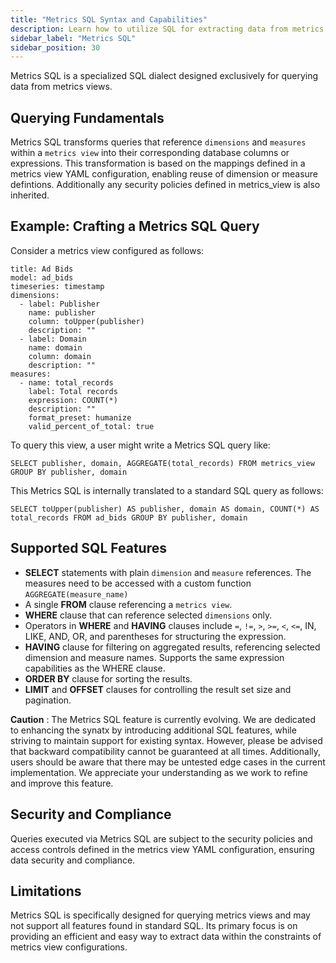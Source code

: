```yaml
---
title: "Metrics SQL Syntax and Capabilities"
description: Learn how to utilize SQL for extracting data from metrics views effectively.
sidebar_label: "Metrics SQL"
sidebar_position: 30
---
```



<!-- WARNING: There are links to this page in source code. If you move it, find and replace the links and consider adding a redirect in docusaurus.config.js. -->

Metrics SQL is a specialized SQL dialect designed exclusively for querying data from metrics views.

## Querying Fundamentals
Metrics SQL transforms queries that reference `dimensions` and `measures` within a `metrics view` into their corresponding database columns or expressions. This transformation is based on the mappings defined in a metrics view YAML configuration, enabling reuse of dimension or measure defintions. Additionally any security policies defined in metrics_view is also inherited.

## Example: Crafting a Metrics SQL Query

Consider a metrics view configured as follows:
```
title: Ad Bids
model: ad_bids
timeseries: timestamp
dimensions:
  - label: Publisher
    name: publisher
    column: toUpper(publisher)
    description: ""
  - label: Domain
    name: domain
    column: domain
    description: ""
measures:
  - name: total_records
    label: Total records
    expression: COUNT(*)
    description: ""
    format_preset: humanize
    valid_percent_of_total: true
```

To query this view, a user might write a Metrics SQL query like:
```
SELECT publisher, domain, AGGREGATE(total_records) FROM metrics_view GROUP BY publisher, domain
```
This Metrics SQL is internally translated to a standard SQL query as follows:
```
SELECT toUpper(publisher) AS publisher, domain AS domain, COUNT(*) AS total_records FROM ad_bids GROUP BY publisher, domain
```

## Supported SQL Features

- **SELECT** statements with plain `dimension` and `measure` references. The measures need to be accessed with a custom function `AGGREGATE(measure_name)`
- A single **FROM** clause referencing a `metrics view`.
- **WHERE** clause that can reference selected `dimensions` only.
- Operators in **WHERE** and **HAVING** clauses include `=`, `!=`, `>`, `>=`, `<`, `<=`, IN, LIKE, AND, OR, and parentheses for structuring the expression.
- **HAVING** clause for filtering on aggregated results, referencing selected dimension and measure names. Supports the same expression capabilities as the WHERE clause.
- **ORDER BY** clause for sorting the results.
- **LIMIT** and **OFFSET** clauses for controlling the result set size and pagination.


**Caution** : The Metrics SQL feature is currently evolving. We are dedicated to enhancing the synatx by introducing additional SQL features, while striving to maintain support for existing syntax. However, please be advised that backward compatibility cannot be guaranteed at all times. Additionally, users should be aware that there may be untested edge cases in the current implementation. We appreciate your understanding as we work to refine and improve this feature.

## Security and Compliance
Queries executed via Metrics SQL are subject to the security policies and access controls defined in the metrics view YAML configuration, ensuring data security and compliance.


## Limitations
Metrics SQL is specifically designed for querying metrics views and may not support all features found in standard SQL. Its primary focus is on providing an efficient and easy way to extract data within the constraints of metrics view configurations.
